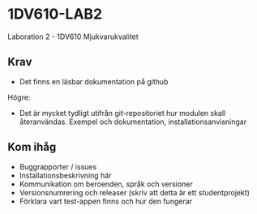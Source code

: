 # 1DV610-LAB2
Laboration 2 - 1DV610 Mjukvarukvalitet

## Krav
- Det finns en läsbar dokumentation på github

Högre:        
- Det är mycket tydligt utifrån git-repositoriet hur modulen skall återanvändas. Exempel och dokumentation, installationsanvisningar

## Kom ihåg
- Buggrapporter / issues
- Installationsbeskrivning här
- Kommunikation om beroenden, språk och versioner
- Versionsnumrering och releaser (skriv att detta är ett studentprojekt)
- Förklara vart test-appen finns och hur den fungerar